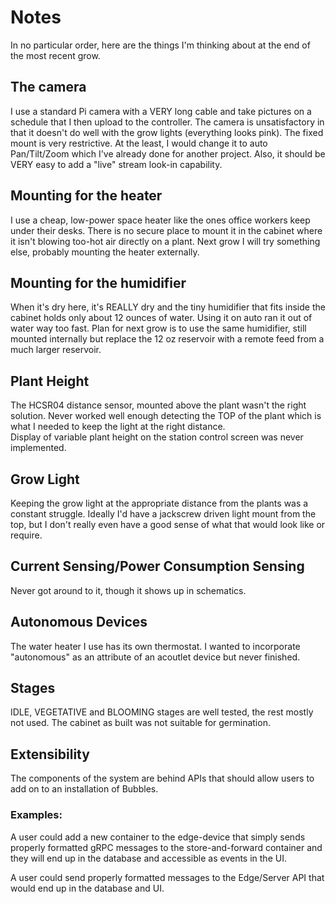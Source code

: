 # Notes

In no particular order, here are the things I'm thinking about at the end of
the most recent grow.

## The camera
I use a standard Pi camera with a VERY long cable and take pictures on a schedule
that I then upload to the controller.  The camera is unsatisfactory in that it doesn't
do well with the grow lights (everything looks pink). The fixed mount is very 
restrictive. At the least, I would change it to auto Pan/Tilt/Zoom which I've already done
for another project. Also, it should be VERY easy to add a "live" stream look-in
capability.

## Mounting for the heater
I use a cheap, low-power space heater like the ones office workers keep under
their desks.  There is no secure place to mount it in the cabinet where it isn't blowing
too-hot air directly on a plant. Next grow I will try something else, probably mounting
the heater externally.

## Mounting for the humidifier
When it's dry here, it's REALLY dry and the tiny humidifier that fits inside the cabinet
holds only about 12 ounces of water. Using it on auto ran it out of water way too fast.  Plan for next grow is to use the same humidifier, still 
mounted internally but replace the 12 oz reservoir with a remote feed from a much larger reservoir.

## Plant Height
The HCSR04 distance sensor, mounted above the plant wasn't the right solution.  Never worked well enough detecting 
the TOP of the plant which is what I needed to keep the light at the right distance.  
Display of variable plant height on the station control screen was never implemented.

## Grow Light
Keeping the grow light at the appropriate distance from the plants was a constant 
struggle. Ideally I'd have a jackscrew driven light mount from the top, but I don't
really even have a good sense of what that would look like or require.

## Current Sensing/Power Consumption Sensing
Never got around to it, though it shows up in schematics.

## Autonomous Devices
The water heater I use has its own thermostat. I wanted to incorporate "autonomous" as an attribute of an acoutlet device but never finished.

## Stages
IDLE, VEGETATIVE and BLOOMING stages are well tested, the rest mostly not used. The cabinet
as built was not suitable for germination.

## Extensibility
The components of the system are behind APIs that should allow users to add
on to an installation of Bubbles.

### Examples:

A user could add a new container to the edge-device that
simply sends properly formatted gRPC messages to the store-and-forward container
and they will end up in the database and accessible as events in the UI.

A user could send properly formatted messages to the Edge/Server API that
would end up in the database and UI.


